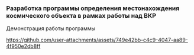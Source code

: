 ### Разработка программы определения местонахождения космического объекта в рамках работы над ВКР
Демонстрация работы программы

https://github.com/user-attachments/assets/749e42bb-c4c9-4047-aa89-4f950e2db8ff
